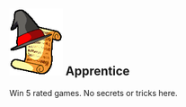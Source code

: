 ## ![Apprentice_Icon](https://raw.githubusercontent.com/1IlIl/wikidata/main/achievement_icons/Apprentice.png) Apprentice


Win 5 rated games. No secrets or tricks here.

